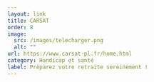 ```yaml
---
layout: link
title: CARSAT
order: 8
image:
  src: /images/telecharger.png
  alt: ""
url: https://www.carsat-pl.fr/home.html
category: Handicap et santé
label: Préparez votre retraite sereinement !
---
```

